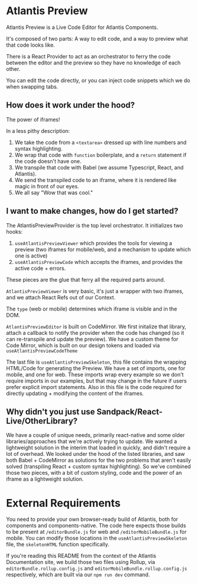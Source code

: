 # Atlantis Preview

Atlantis Preview is a Live Code Editor for Atlantis Components.

It's composed of two parts: A way to edit code, and a way to preview what that
code looks like.

There is a React Provider to act as an orchestrator to ferry the code between
the editor and the preview so they have no knowledge of each other.

You can edit the code directly, or you can inject code snippets which we do when
swapping tabs.

## How does it work under the hood?

The power of iframes!

In a less pithy description:

1. We take the code from a `<textarea>` dressed up with line numbers and syntax
   highlighting.
1. We wrap that code with `function` boilerplate, and a `return` statement if
   the code doesn't have one.
1. We transpile that code with Babel (we assume Typescript, React, and
   Atlantis).
1. We send the transpiled code to an iframe, where it is rendered like magic in
   front of our eyes.
1. We all say "Wow that was cool."

## I want to make changes, how do I get started?

The AtlantisPreviewProvider is the top level orchestrator. It initializes two
hooks:

1. `useAtlantisPreviewViewer` which provides the tools for viewing a preview
   (two iframes for mobile/web, and a mechanism to update which one is active)
1. `useAtlantisPreviewCode` which accepts the iframes, and provides the active
   code + errors.

These pieces are the glue that ferry all the required parts around.

`AtlantisPreviewViewer` is very basic, it's just a wrapper with two iframes, and
we attach React Refs out of our Context.

The `type` (web or mobile) determines which iframe is visible and in the DOM.

`AtlantisPreviewEditor` is built on CodeMirror. We first initalize that library,
attach a callback to notify the provider when the code has changed (so it can
re-transpile and update the preview). We have a custom theme for Code Mirror,
which is built on our design tokens and loaded via `useAtlantisPreviewCodeTheme`

The last file is `useAtlantisPreviewSkeleton`, this file contains the wrapping
HTML/Code for generating the Preview. We have a set of imports, one for mobile,
and one for web. These imports wrap every example so we don't require imports in
our examples, but that may change in the future if users prefer explicit import
statements. Also in this file is the code required for directly updating +
modifying the content of the iframes.

## Why didn't you just use Sandpack/React-Live/OtherLibrary?

We have a couple of unique needs, primarily react-native and some older
libraries/approaches that we're actively trying to update. We wanted a
lightweight solution in the interim that loaded in quickly, and didn't require a
lot of overhead. We looked under the hood of the listed libraries, and saw both
Babel + CodeMirror as solutions for the two problems that aren't easily solved
(transpiling React + custom syntax highlighting). So we've combined those two
pieces, with a bit of custom styling, code and the power of an iframe as a
lightweight solution.

# External Requirements

You need to provide your own browser-ready build of Atlantis, both for
components and components-native. The code here expects those builds to be
present at `/editorBundle.js` for web and `/editorMobileBundle.js` for mobile.
You can modify those locations in the `useAtlantisPreviewSkeleton` file, the
`skeletonHTML` function specifically.

If you're reading this README from the context of the Atlantis Documentation
site, we build those two files using Rollup, via `editorBundle.rollup.config.js`
and `editorMobileBundle.rollup.config.js` respectively, which are built via our
`npm run dev` command.
